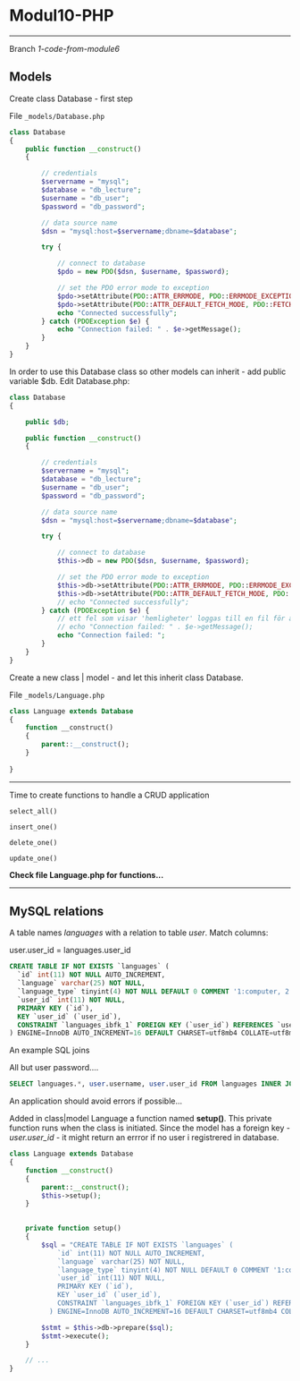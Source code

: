 # Modul10-PHP


---

Branch *1-code-from-module6*

## Models


Create class Database - first step

File `_models/Database.php`

```php
class Database
{
    public function __construct()
    {

        // credentials
        $servername = "mysql";
        $database = "db_lecture";
        $username = "db_user";
        $password = "db_password";

        // data source name
        $dsn = "mysql:host=$servername;dbname=$database";

        try {

            // connect to database
            $pdo = new PDO($dsn, $username, $password);

            // set the PDO error mode to exception
            $pdo->setAttribute(PDO::ATTR_ERRMODE, PDO::ERRMODE_EXCEPTION);
            $pdo->setAttribute(PDO::ATTR_DEFAULT_FETCH_MODE, PDO::FETCH_ASSOC);
            echo "Connected successfully";
        } catch (PDOException $e) {
            echo "Connection failed: " . $e->getMessage();
        }
    }
}
```

In order to use this Database class so other models can inherit - add public variable $db. Edit Database.php:

```php
class Database
{

    public $db;

    public function __construct()
    {

        // credentials
        $servername = "mysql";
        $database = "db_lecture";
        $username = "db_user";
        $password = "db_password";

        // data source name
        $dsn = "mysql:host=$servername;dbname=$database";

        try {

            // connect to database
            $this->db = new PDO($dsn, $username, $password);

            // set the PDO error mode to exception
            $this->db->setAttribute(PDO::ATTR_ERRMODE, PDO::ERRMODE_EXCEPTION);
            $this->db->setAttribute(PDO::ATTR_DEFAULT_FETCH_MODE, PDO::FETCH_ASSOC);
            // echo "Connected successfully";
        } catch (PDOException $e) {
            // ett fel som visar 'hemligheter' loggas till en fil för att inte visa för mycket
            // echo "Connection failed: " . $e->getMessage();
            echo "Connection failed: ";
        }
    }
}
```

Create a new class | model - and let this inherit class Database.

File `_models/Language.php`



```sql
class Language extends Database
{
    function __construct()
    {
        parent::__construct();
    }
    
}
```


---

Time to create functions to handle a CRUD application

```
select_all()

insert_one()

delete_one()

update_one()
```

**Check file Language.php for functions...**


---

## MySQL relations

A table names *languages* with a relation to table *user*. Match columns:

user.user_id = languages.user_id


```sql
CREATE TABLE IF NOT EXISTS `languages` (
  `id` int(11) NOT NULL AUTO_INCREMENT,
  `language` varchar(25) NOT NULL,
  `language_type` tinyint(4) NOT NULL DEFAULT 0 COMMENT '1:computer, 2:spoken, 3:other',
  `user_id` int(11) NOT NULL,
  PRIMARY KEY (`id`),
  KEY `user_id` (`user_id`),
  CONSTRAINT `languages_ibfk_1` FOREIGN KEY (`user_id`) REFERENCES `user` (`user_id`) ON DELETE NO ACTION ON UPDATE NO ACTION
) ENGINE=InnoDB AUTO_INCREMENT=16 DEFAULT CHARSET=utf8mb4 COLLATE=utf8mb4_general_ci
```



An example SQL joins

All but user password....

```sql
SELECT languages.*, user.username, user.user_id FROM languages INNER JOIN user ON languages.user_id = user.user_id;
```

An application should avoid errors if possible...

Added in class|model Language a function named **setup()**. This private function runs when the class is initiated. Since the model has a foreign key  - *user.user_id* - it might return an errror if no user i registrered in database.  

```php
class Language extends Database
{
    function __construct()
    {
        parent::__construct();
        $this->setup();
    }
    

    private function setup()
    {
        $sql = "CREATE TABLE IF NOT EXISTS `languages` (
            `id` int(11) NOT NULL AUTO_INCREMENT,
            `language` varchar(25) NOT NULL,
            `language_type` tinyint(4) NOT NULL DEFAULT 0 COMMENT '1:computer, 2:spoken, 3:other',
            `user_id` int(11) NOT NULL,
            PRIMARY KEY (`id`),
            KEY `user_id` (`user_id`),
            CONSTRAINT `languages_ibfk_1` FOREIGN KEY (`user_id`) REFERENCES `user` (`user_id`) ON DELETE NO ACTION ON UPDATE NO ACTION
          ) ENGINE=InnoDB AUTO_INCREMENT=16 DEFAULT CHARSET=utf8mb4 COLLATE=utf8mb4_general_ci";

        $stmt = $this->db->prepare($sql);
        $stmt->execute();
    }

    // ...
}
```